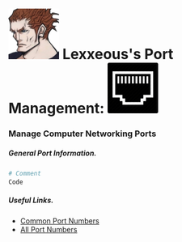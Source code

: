 <!-- Port Management.md -->

# <img src="../../.pics/Lexxeous/lexx_headshot_clear.png" width="100px"/> Lexxeous's Port Management: <img src="../../.pics/Protocols/Ports/ports_logo.png" width="100"/>
### Manage Computer Networking Ports

##### General Port Information.

```sh
# Comment
Code
```

##### Useful Links.

* [Common Port Numbers](http://www.meridianoutpost.com/resources/articles/well-known-tcpip-ports.php)
* [All Port Numbers](https://en.wikipedia.org/wiki/List_of_TCP_and_UDP_port_numbers)
